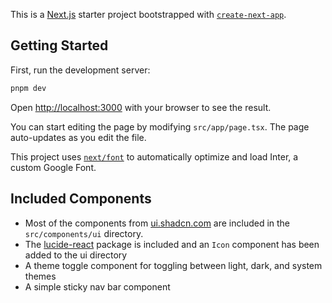 This is a [Next.js](https://nextjs.org/) starter project bootstrapped with [`create-next-app`](https://github.com/vercel/next.js/tree/canary/packages/create-next-app).

## Getting Started

First, run the development server:

```bash
pnpm dev
```

Open [http://localhost:3000](http://localhost:3000) with your browser to see the result.

You can start editing the page by modifying `src/app/page.tsx`. The page auto-updates as you edit the file.

This project uses [`next/font`](https://nextjs.org/docs/basic-features/font-optimization) to automatically optimize and load Inter, a custom Google Font.

## Included Components

- Most of the components from [ui.shadcn.com](https://ui.shadcn.com/) are included in the `src/components/ui` directory.
- The [lucide-react](https://lucide.dev/guide/packages/lucide-react) package is included and an `Icon` component has been added to the ui directory
- A theme toggle component for toggling between light, dark, and system themes
- A simple sticky nav bar component
